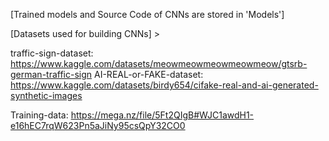 [Trained models and Source Code of CNNs are stored in 'Models']


[Datasets used for building CNNs] > 

traffic-sign-dataset: https://www.kaggle.com/datasets/meowmeowmeowmeowmeow/gtsrb-german-traffic-sign
AI-REAL-or-FAKE-dataset: https://www.kaggle.com/datasets/birdy654/cifake-real-and-ai-generated-synthetic-images

Training-data: https://mega.nz/file/5Ft2QIgB#WJC1awdH1-e16hEC7rqW623Pn5aJiNy95csQpY32CO0
